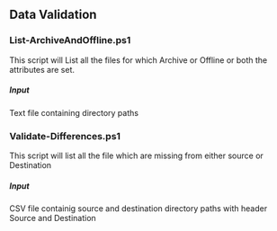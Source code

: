 ## Data Validation


### List-ArchiveAndOffline.ps1
This script will List all the files for which Archive or Offline or both the attributes are set.

##### Input
Text file containing directory paths

### Validate-Differences.ps1
This script will list all the file which are missing from either source or Destination

##### Input
CSV file containig source and destination directory paths with header Source and Destination